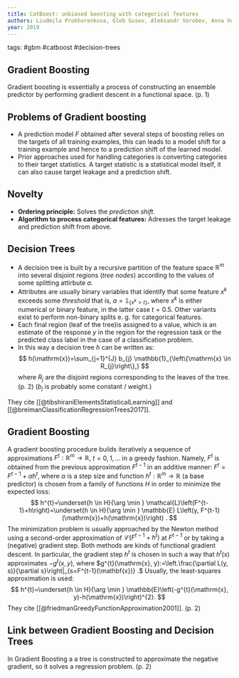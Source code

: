 ```yaml
---
title: CatBoost: unbiased boosting with categorical features
authors: Liudmila Prokhorenkova, Gleb Gusev, Aleksandr Vorobev, Anna Veronika Dorogush, Andrey Gulin
year: 2019
---
```


tags: #gbm #catboost #decision-trees

## Gradient Boosting
Gradient boosting is essentially a process of constructing an ensemble predictor by performing gradient descent in a functional space. (p. 1)

## Problems of Gradient boosting
- A prediction model $F$ obtained after several steps of boosting relies on the targets of all training examples, this can leads to a model shift for a training example and hence to a prediction shift of the learned model.
- Prior approaches used for handling categories is converting categories to their target statistics. A target statistic is a statistical model itself, it can also cause target leakage and a prediction shift.

## Novelty

- **Ordering principle:** Solves the *prediction shift*.
- **Algorithm to process categorical features:** Adresses the target leakage and prediction shift from above.


## Decision Trees

- A decision tree is built by a recursive partition of the feature space $\mathbb{R}^m$ into several disjoint regions (*tree nodes*) according to the values of some splitting attirbute $a$.
- Attributes are usually binary variables that identify that some feature $x^{k}$ exceeds some *threshold* that is, $a=\mathbb{1}_{\left\{x^{k}>t\right\}}$, where $x^{k}$ is either numerical or binary feature, in the latter case $t=0.5$. Other variants exist to perform non-binary splits e. g. for categorical features.
- Each final region (leaf of the tree)is assigned to a value, which is an estimate of the response $y$ in the region for the regression task or the predicted class label in the case of a classification problem.
- In this way a decision tree $h$ can be written as:
$$
h(\mathrm{x})=\sum_{j=1}^{J} b_{j} \mathbb{1}_{\left\{\mathrm{x} \in R_{j}\right\},}
$$
where $R_{j}$ are the disjoint regions corresponding to the leaves of the tree. (p. 2) ($b_j$ is probably some constant / weight.)

They cite [[@tibshiraniElementsStatisticalLearning]] and [[@breimanClassificationRegressionTrees2017]].

## Gradient Boosting

A gradient boosting procedure builds iteratively a sequence of approximations $F^{t}: \mathbb{R}^{m} \rightarrow \mathbb{R}$, $t=0,1, \ldots$ in a greedy fashion. Namely, $F^{t}$ is obtained from the previous approximation $F^{t-1}$ in an additive manner: $F^{t}=F^{t-1}+\alpha h^{t}$, where $\alpha$ is a step size and function $h^{t}: \mathbb{R}^{m} \rightarrow \mathbb{R}$ (a base predictor) is chosen from a family of functions $H$ in order to minimize the expected loss:
$$
h^{t}=\underset{h \in H}{\arg \min } \mathcal{L}\left(F^{t-1}+h\right)=\underset{h \in H}{\arg \min } \mathbb{E} L\left(y, F^{t-1}(\mathrm{x})+h(\mathrm{x})\right) .
$$
The minimization problem is usually approached by the Newton method using a second-order approximation of $\mathcal{L}\left(F^{t-1}+h^{t}\right)$ at $F^{t-1}$ or by taking a (negative) gradient step. Both methods are kinds of functional gradient descent. In particular, the gradient step $h^{t}$ is chosen in such a way that $h^{t}(\mathrm{x})$ approximates $-g^{t}(\mathrm{x}, y)$, where $g^{t}(\mathrm{x}, y):=\left.\frac{\partial L(y, s)}{\partial s}\right|_{s=F^{t-1}(\mathbf{x})} .$ Usually, the least-squares approximation is used:
$$
h^{t}=\underset{h \in H}{\arg \min } \mathbb{E}\left(-g^{t}(\mathrm{x}, y)-h(\mathrm{x})\right)^{2}.
$$
They cite [[@friedmanGreedyFunctionApproximation2001]]. (p. 2)

## Link between Gradient Boosting and Decision Trees

In Gradient Boosting a a tree is constructed to approximate the negative gradient, so it solves a regression problem. (p. 2)